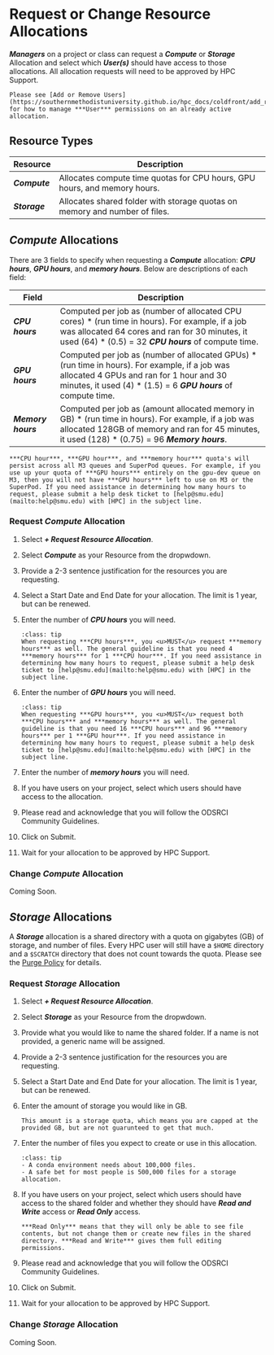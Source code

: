 # Request or Change Resource Allocations

***Managers*** on a project or class can request a ***Compute*** or ***Storage*** Allocation and select which ***User(s)*** should have access to those allocations. All allocation requests will need to be approved by HPC Support.

```{note}
Please see [Add or Remove Users](https://southernmethodistuniversity.github.io/hpc_docs/coldfront/add_remove_users.html) for how to manage ***User*** permissions on an already active allocation.
```

## Resource Types

| Resource        | Description                                                                |
| --------------- | -------------------------------------------------------------------------- |
| ***Compute***   | Allocates compute time quotas for CPU hours, GPU hours, and memory hours.  |
| ***Storage***   | Allocates shared folder with storage quotas on memory and number of files. |

## ***Compute*** Allocations

There are 3 fields to specify when requesting a ***Compute*** allocation: ***CPU hours***, ***GPU hours***, and ***memory hours***. Below are descriptions of each field:

| Field              | Description               |
| ------------------ | ------------------------- |
| ***CPU hours***    | Computed per job as (number of allocated CPU cores) * (run time in hours). For example, if a job was allocated 64 cores and ran for 30 minutes, it used (64) * (0.5) = 32 ***CPU hours*** of compute time.    |
| ***GPU hours***    | Computed per job as (number of allocated GPUs) * (run time in hours). For example, if a job was allocated 4 GPUs and ran for 1 hour and 30 minutes, it used (4) * (1.5) = 6 ***GPU hours*** of compute time. |
| ***Memory hours*** | Computed per job as (amount allocated memory in GB) * (run time in hours). For example, if a job was allocated 128GB of memory and ran for 45 minutes, it used (128) * (0.75) = 96 ***Memory hours***.     |

```{note}
***CPU hour***, ***GPU hour***, and ***memory hour*** quota's will persist across all M3 queues and SuperPod queues. For example, if you use up your quota of ***GPU hours*** entirely on the gpu-dev queue on M3, then you will not have ***GPU hours*** left to use on M3 or the SuperPod. If you need assistance in determining how many hours to request, please submit a help desk ticket to [help@smu.edu](mailto:help@smu.edu) with [HPC] in the subject line.
```

### Request ***Compute*** Allocation

1. Select ***+ Request Resource Allocation***.

2. Select ***Compute*** as your Resource from the dropwdown.

3. Provide a 2-3 sentence justification for the resources you are requesting.

4. Select a Start Date and End Date for your allocation. The limit is 1 year, but can be renewed.

5. Enter the number of ***CPU hours*** you will need.

    ```{admonition} General Guidelines
    :class: tip
    When requesting ***CPU hours***, you <u>MUST</u> request ***memory hours*** as well. The general guideline is that you need 4 ***memory hours*** for 1 ***CPU hour***. If you need assistance in determining how many hours to request, please submit a help desk ticket to [help@smu.edu](mailto:help@smu.edu) with [HPC] in the subject line.
    ```

6. Enter the number of ***GPU hours*** you will need.

    ```{admonition} General Guidelines
    :class: tip
    When requesting ***GPU hours***, you <u>MUST</u> request both ***CPU hours*** and ***memory hours*** as well. The general guideline is that you need 16 ***CPU hours*** and 96 ***memory hours*** per 1 ***GPU hour***. If you need assistance in determining how many hours to request, please submit a help desk ticket to [help@smu.edu](mailto:help@smu.edu) with [HPC] in the subject line.
    ```

6. Enter the number of ***memory hours*** you will need.

7. If you have users on your project, select which users should have access to the allocation.

8. Please read and acknowledge that you will follow the ODSRCI Community Guidelines.

9. Click on Submit.

10. Wait for your allocation to be approved by HPC Support.

### Change ***Compute*** Allocation

Coming Soon.

## ***Storage*** Allocations

A ***Storage*** allocation is a shared directory with a quota on gigabytes (GB) of storage, and number of files. Every HPC user will still have a `$HOME` directory and a `$SCRATCH` directory that does not count towards the quota. Please see the [Purge Policy](https://southernmethodistuniversity.github.io/hpc_docs/policies/policies.html#purge-policy) for details.

### Request ***Storage*** Allocation

1. Select ***+ Request Resource Allocation***.

2. Select ***Storage*** as your Resource from the dropwdown.

3. Provide what you would like to name the shared folder. If a name is not provided, a generic name will be assigned.

4. Provide a 2-3 sentence justification for the resources you are requesting.

5. Select a Start Date and End Date for your allocation. The limit is 1 year, but can be renewed.

6. Enter the amount of storage you would like in GB.

    ```{note}
    This amount is a storage quota, which means you are capped at the provided GB, but are not guarunteed to get that much.
    ```

7. Enter the number of files you expect to create or use in this allocation.

    ```{admonition} General Guidelines
    :class: tip
    - A conda environment needs about 100,000 files.
    - A safe bet for most people is 500,000 files for a storage allocation.
    ```

8. If you have users on your project, select which users should have access to the shared folder and whether they should have ***Read and Write*** access or ***Read Only*** access. 

    ```{note}
    ***Read Only*** means that they will only be able to see file contents, but not change them or create new files in the shared directory. ***Read and Write*** gives them full editing permissions.
    ```

9. Please read and acknowledge that you will follow the ODSRCI Community Guidelines.

10. Click on Submit.

11. Wait for your allocation to be approved by HPC Support.

### Change ***Storage*** Allocation

Coming Soon.